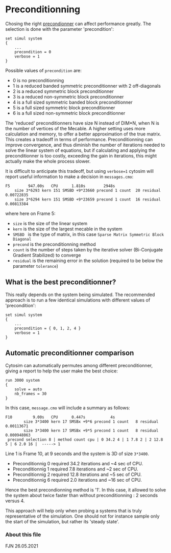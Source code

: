 # Preconditionning

Chosing the right [precondionner](https://en.wikipedia.org/wiki/Preconditioner) can affect performance greatly.
The selection is done with the parameter 'precondition':

	set simul system
	{
	    ...
	    precondition = 0
	    verbose = 1
	}
	
Possible values of `precondition` are:

- 0 is no preconditionning
- 1 is a reduced banded symmetric preconditionner with 2 off-diagonals
- 2 is a reduced symmetric block preconditionner
- 3 is a reduced non-symmetric block preconditionner
- 4 is a full sized symmetric banded block preconditionner
- 5 is a full sized symmetric block preconditionner
- 6 is a full sized non-symmetric block preconditionner

The 'reduced' preconditionners have size N instead of DIM*N, when N is the number of vertices of the Mecable.
A higher setting uses more calculation and memory, to offer a better approximation of 
the true matrix. This creates a tradeoff in terms of performance. 
Preconditionning can improve convergence, and thus diminish the number of iterations needed 
to solve the linear system of equations, but if calculating and applying the preconditionner
is too costly, exceeding the gain in iterations, this might actually make the whole process slower.

It is difficult to anticipate this tradeoff, but using `verbose=1` cytosim will report useful
information to make a decision in `messages.cmo`:

	F5        947.00s   CPU      1.810s        2948s
		size 3*6293 kern 151 SMSBD +9*23660 precond 1 count  20 residual 0.00722835 
		size 3*6294 kern 151 SMSBD +9*23659 precond 1 count  16 residual 0.00813384 

where here on Frame 5: 

- `size` is the size of the linear system
- `kern` is the size of the largest mecable in the system
- `SMSBD ` is the type of matrix, in this case `Sparse Matrix Symmetric Block Diagonal`
- `precond` is the preconditionning method 
- `count` is the number of steps taken by the iterative solver (Bi-Conjugate Gradient Stabilized) to converge
- `residual` is the remaining error in the solution (required to be below the parameter `tolerance`)


## What is the best preconditionner?

This really depends on the system being simulated.
The recommended approach is to run a few identical simulations with different values of 'precondition':

	set simul system
	{
	    ...
	    precondition = { 0, 1, 2, 4 }
	    verbose = 1
	}
	

## Automatic preconditionner comparison

Cytosim can automatically permutes among different preconditionner, giving a report to help the user make the best choice:

	run 3000 system
	{
	    solve = auto
	    nb_frames = 30
	}

In this case, `message.cmo` will include a summary as follows:

	F10         9.00s   CPU      0.447s           4s
	        size 3*3400 kern 17 SMSBx +9*6 precond 1 count   8 residual 0.00113671 
	        size 3*3400 kern 17 SMSBx +9*5 precond 1 count   8 residual 0.000948063
	 precond selection 8 | method count cpu | 0 34.2 4 | 1 7.8 2 | 2 12.8 5 | 6 2.0 16 |  -----> 1

Line 1 is Frame 10, at 9 seconds and the system is 3D of size `3*3400`.

- Preconditionnig 0 required 34.2 iterations and ~4 sec of CPU.
- Preconditionnig 1 required 7.8 iterations and ~2 sec of CPU.
- Preconditionnig 2 required 12.8 iterations and ~5 sec of CPU.
- Preconditionnig 6 required 2.0 iterations and ~16 sec of CPU.

Hence the best precondionning method is '1'. 
In this case, it allowed to solve the system about twice faster than without preconditionning : 2 seconds versus 4.

This approach will help only when probing a systems that is truly representative of the simulation.
One should not for instance sample only the start of the simulation, but rather its 'steady state'.


### About this file

FJN 26.05.2021
